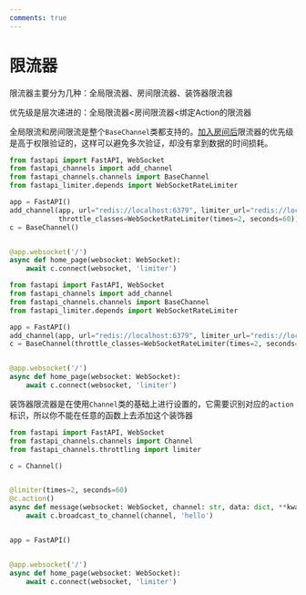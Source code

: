 ```yaml
---
comments: true
---
```


# 限流器

限流器主要分为几种：全局限流器、房间限流器、装饰器限流器

优先级是层次递进的：全局限流器<房间限流器<绑定Action的限流器

全局限流和房间限流是整个`BaseChannel`类都支持的。[加入房间后]("加入房间前需要经过几项检验，会经过一次房间权限or全局权限的检验")限流器的优先级是高于权限验证的，这样可以避免多次验证，却没有拿到数据的时间损耗。

```python hl_lines="10-11"
from fastapi import FastAPI, WebSocket
from fastapi_channels import add_channel
from fastapi_channels.channels import BaseChannel
from fastapi_limiter.depends import WebSocketRateLimiter

app = FastAPI()
add_channel(app, url="redis://localhost:6379", limiter_url="redis://localhost:6379",
            throttle_classes=WebSocketRateLimiter(times=2, seconds=60))
c = BaseChannel()


@app.websocket('/')
async def home_page(websocket: WebSocket):
    await c.connect(websocket, 'limiter')
```

```python hl_lines="10 12"
from fastapi import FastAPI, WebSocket
from fastapi_channels import add_channel
from fastapi_channels.channels import BaseChannel
from fastapi_limiter.depends import WebSocketRateLimiter

app = FastAPI()
add_channel(app, url="redis://localhost:6379", limiter_url="redis://localhost:6379")
c = BaseChannel(throttle_classes=WebSocketRateLimiter(times=2, seconds=60))


@app.websocket('/')
async def home_page(websocket: WebSocket):
    await c.connect(websocket, 'limiter')
```

装饰器限流器是在使用`Channel`类的基础上进行设置的，它需要识别对应的`action`标识，所以你不能在任意的函数上去添加这个装饰器

```python
from fastapi import FastAPI, WebSocket
from fastapi_channels.channels import Channel
from fastapi_channels.throttling import limiter

c = Channel()


@limiter(times=2, seconds=60)
@c.action()
async def message(websocket: WebSocket, channel: str, data: dict, **kwargs):
    await c.broadcast_to_channel(channel, 'hello')


app = FastAPI()


@app.websocket('/')
async def home_page(websocket: WebSocket):
    await c.connect(websocket, 'limiter')
```